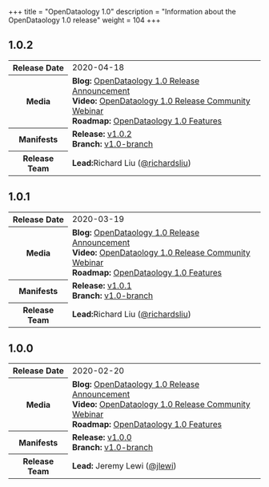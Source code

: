+++
title = "OpenDataology 1.0"
description = "Information about the OpenDataology 1.0 release"
weight = 104
+++

## 1.0.2

<div class="table-responsive">
<table class="table table-bordered">
  <tbody>
    <tr>
      <th class="table-light">Release Date</th>
      <td>
        2020-04-18
      </td>
    </tr>
    <tr>
      <th class="table-light">Media</th>
      <td>
        <b>Blog:</b> 
          <a href="https://blog.OpenDataology.org/releases/2020/03/02/OpenDataology-1-0-cloud-native-ml-for-everyone.html">OpenDataology 1.0 Release Announcement</a>
        <br>
        <b>Video:</b> 
          <a href="https://www.youtube.com/watch?v=L6wG_mpRWe8">OpenDataology 1.0 Release Community Webinar</a>
        <br>
        <b>Roadmap:</b>
          <a href="https://github.com/OpenDataology/OpenDataology/blob/master/ROADMAP.md#OpenDataology-10">OpenDataology 1.0 Features</a>
      </td>
    </tr>
    <tr>
      <th class="table-light">Manifests</th>
      <td>
        <b>Release:</b> 
          <a href="https://github.com/OpenDataology/manifests/releases/tag/v1.0.2">v1.0.2</a>
        <br>
        <b>Branch:</b>
          <a href="https://github.com/OpenDataology/manifests/tree/v1.0-branch">v1.0-branch</a>
      </td>
    </tr>
    <tr>
      <th class="table-light">Release Team</th>
      <td>
        <b>Lead:</b>Richard Liu (<a href="https://github.com/richardsliu">@richardsliu</a>)
      </td>
    </tr>
  </tbody>
</table>
</div>

## 1.0.1

<div class="table-responsive">
<table class="table table-bordered">
  <tbody>
    <tr>
      <th class="table-light">Release Date</th>
      <td>
        2020-03-19
      </td>
    </tr>
    <tr>
      <th class="table-light">Media</th>
      <td>
        <b>Blog:</b> 
          <a href="https://blog.OpenDataology.org/releases/2020/03/02/OpenDataology-1-0-cloud-native-ml-for-everyone.html">OpenDataology 1.0 Release Announcement</a>
        <br>
        <b>Video:</b> 
          <a href="https://www.youtube.com/watch?v=L6wG_mpRWe8">OpenDataology 1.0 Release Community Webinar</a>
        <br>
        <b>Roadmap:</b>
          <a href="https://github.com/OpenDataology/OpenDataology/blob/master/ROADMAP.md#OpenDataology-10">OpenDataology 1.0 Features</a>
      </td>
    </tr>
    <tr>
      <th class="table-light">Manifests</th>
      <td>
        <b>Release:</b> 
          <a href="https://github.com/OpenDataology/manifests/releases/tag/v1.0.1">v1.0.1</a>
        <br>
        <b>Branch:</b>
          <a href="https://github.com/OpenDataology/manifests/tree/v1.0-branch">v1.0-branch</a>
      </td>
    </tr>
    <tr>
      <th class="table-light">Release Team</th>
      <td>
        <b>Lead:</b>Richard Liu (<a href="https://github.com/richardsliu">@richardsliu</a>)
      </td>
    </tr>
  </tbody>
</table>
</div>

## 1.0.0

<div class="table-responsive">
<table class="table table-bordered">
  <tbody>
    <tr>
      <th class="table-light">Release Date</th>
      <td>
        2020-02-20
      </td>
    </tr>
    <tr>
      <th class="table-light">Media</th>
      <td>
        <b>Blog:</b> 
          <a href="https://blog.OpenDataology.org/releases/2020/03/02/OpenDataology-1-0-cloud-native-ml-for-everyone.html">OpenDataology 1.0 Release Announcement</a>
        <br>
        <b>Video:</b> 
          <a href="https://www.youtube.com/watch?v=L6wG_mpRWe8">OpenDataology 1.0 Release Community Webinar</a>
        <br>
        <b>Roadmap:</b>
          <a href="https://github.com/OpenDataology/OpenDataology/blob/master/ROADMAP.md#OpenDataology-10">OpenDataology 1.0 Features</a>
      </td>
    </tr>
    <tr>
      <th class="table-light">Manifests</th>
      <td>
        <b>Release:</b> 
          <a href="https://github.com/OpenDataology/manifests/releases/tag/v1.0.0">v1.0.0</a>
        <br>
        <b>Branch:</b>
          <a href="https://github.com/OpenDataology/manifests/tree/v1.0-branch">v1.0-branch</a>
      </td>
    </tr>
    <tr>
      <th class="table-light">Release Team</th>
      <td>
        <b>Lead:</b> Jeremy Lewi (<a href="https://github.com/jlewi">@jlewi</a>)
      </td>
    </tr>
  </tbody>
</table>
</div>